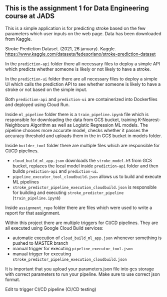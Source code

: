 ## This is the assignment 1 for Data Engineering course at JADS ##
This is a simple application is for predicting stroke based on the few parameters which user inputs on the web page. Data has been downloaded from Kaggle.

Stroke Prediction Dataset. (2021, 26 january). Kaggle. https://www.kaggle.com/datasets/fedesoriano/stroke-prediction-dataset

In the `prediction-api` folder there all necessary files to deploy a simple API which predicts whether someone is likely or not likely to have a stroke.

In the `prediction-ui` folder there are all necessary files to deploy a simple UI which calls the prediction API to see whether someone is likely to have a stroke or not based on the simple input.  

Both `prediction-api` and `prediction-ui` are containerized into Dockerfiles and deployed using Cloud Run.

Inside `ml_pipeline` folder there is a `train_pipeline.ipynb` file which is responsible for downloading the data from GCS bucket, training K-Nearest-Neighbours Algorithm as well as Logistic Regression ML models.
The pipeline chooses more accurate model, checks whether it passes the accuracy threshold and uploads them in the in GCS bucket in models folder.

Inside `builder_tool` folder there are multiple files which are responsible for CI/CD pipelines.
- `cloud_build_ml_app.json` downloads the `stroke_model.h5` from GCS bucket, replaces the local model inside `prediction-api` folder and then builds `prediction-api` and `prediction-ui`.
- `pipeline_executor_tool_cloudbuild.json` allows us to build and execute ML pipelines
- `stroke_predictor_pipeline_execution_cloudbuild.json` is responsible for building and executing `stroke_predictor_pipeline` (`train_pipeline.ipynb`)

Inside `assignment_repo` folder there are files which were used to write a report for that assignment.

Within this project there are multiple triggers for CI/CD pipelines. They are all executed using Google Cloud Build services:
- automatic execution of `cloud_build_ml_app.json` whenever something is pushed to MASTER branch
- manual trigger for executing `pipeline_executor_tool.json`
- manual trigger for executing `stroke_predictor_pipeline_execution_cloudbuild.json`

It is important that you upload your parameters.json file into gcs storage with correct parameters to run your pipeline. Make sure to use correct json format.

Edit to trigger CI/CD pipeline (CI/CD testing)